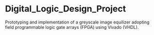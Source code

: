 # Digital_Logic_Design_Project

Prototyping and implementation of a greyscale image equilizer adopting field programmable logic gate arrays (FPGA) using Vivado (VHDL).

